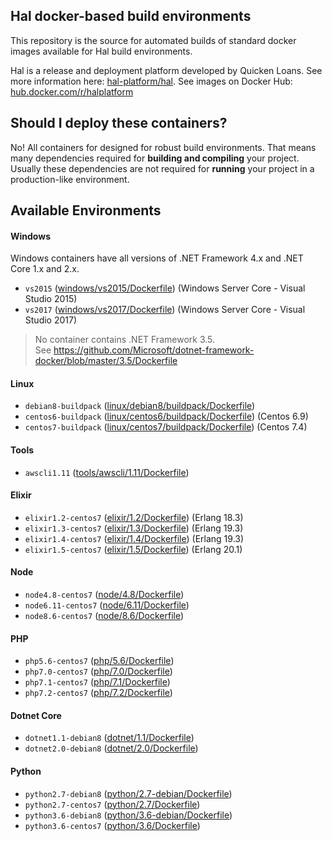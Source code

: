 ## Hal docker-based build environments

This repository is the source for automated builds of standard docker images available for Hal build environments.

Hal is a release and deployment platform developed by Quicken Loans. See more information here: [hal-platform/hal](https://github.com/hal-platform/hal). See images on Docker Hub: [hub.docker.com/r/halplatform](https://hub.docker.com/r/halplatform/hal-build-environments)

## Should I deploy these containers?

No! All containers for designed for robust build environments. That means many dependencies required for **building and compiling** your project. Usually these dependencies are not required for **running** your project in a production-like environment.

## Available Environments

#### Windows

Windows containers have all versions of .NET Framework 4.x and .NET Core 1.x and 2.x.

- `vs2015` ([windows/vs2015/Dockerfile](https://github.com/hal-platform/hal-build-environments/blob/master/windows/vs2015/Dockerfile)) (Windows Server Core - Visual Studio 2015)
- `vs2017` ([windows/vs2017/Dockerfile](https://github.com/hal-platform/hal-build-environments/blob/master/windows/vs2017/Dockerfile)) (Windows Server Core - Visual Studio 2017)

> No container contains .NET Framework 3.5.  
> See https://github.com/Microsoft/dotnet-framework-docker/blob/master/3.5/Dockerfile

#### Linux

- `debian8-buildpack` ([linux/debian8/buildpack/Dockerfile](https://github.com/hal-platform/hal-build-environments/blob/master/linux/debian8/buildpack/Dockerfile))
- `centos6-buildpack` ([linux/centos6/buildpack/Dockerfile](https://github.com/hal-platform/hal-build-environments/blob/master/linux/centos6/buildpack/Dockerfile)) (Centos 6.9)
- `centos7-buildpack` ([linux/centos7/buildpack/Dockerfile](https://github.com/hal-platform/hal-build-environments/blob/master/linux/centos7/buildpack/Dockerfile)) (Centos 7.4)

#### Tools

- `awscli1.11` ([tools/awscli/1.11/Dockerfile](https://github.com/hal-platform/hal-build-environments/blob/master/tools/awscli/1.11/Dockerfile))

#### Elixir

- `elixir1.2-centos7` ([elixir/1.2/Dockerfile](https://github.com/hal-platform/hal-build-environments/blob/master/elixir/1.2/Dockerfile)) (Erlang 18.3)
- `elixir1.3-centos7` ([elixir/1.3/Dockerfile](https://github.com/hal-platform/hal-build-environments/blob/master/elixir/1.3/Dockerfile)) (Erlang 19.3)
- `elixir1.4-centos7` ([elixir/1.4/Dockerfile](https://github.com/hal-platform/hal-build-environments/blob/master/elixir/1.4/Dockerfile)) (Erlang 19.3)
- `elixir1.5-centos7` ([elixir/1.5/Dockerfile](https://github.com/hal-platform/hal-build-environments/blob/master/elixir/1.5/Dockerfile)) (Erlang 20.1)

#### Node

- `node4.8-centos7` ([node/4.8/Dockerfile](https://github.com/hal-platform/hal-build-environments/blob/master/node/4.8/Dockerfile))
- `node6.11-centos7` ([node/6.11/Dockerfile](https://github.com/hal-platform/hal-build-environments/blob/master/node/6.11/Dockerfile))
- `node8.6-centos7` ([node/8.6/Dockerfile](https://github.com/hal-platform/hal-build-environments/blob/master/node/8.6/Dockerfile))

#### PHP

- `php5.6-centos7` ([php/5.6/Dockerfile](https://github.com/hal-platform/hal-build-environments/blob/master/php/5.6/Dockerfile))
- `php7.0-centos7` ([php/7.0/Dockerfile](https://github.com/hal-platform/hal-build-environments/blob/master/php/7.0/Dockerfile))
- `php7.1-centos7` ([php/7.1/Dockerfile](https://github.com/hal-platform/hal-build-environments/blob/master/php/7.1/Dockerfile))
- `php7.2-centos7` ([php/7.2/Dockerfile](https://github.com/hal-platform/hal-build-environments/blob/master/php/7.2/Dockerfile))

#### Dotnet Core

- `dotnet1.1-debian8` ([dotnet/1.1/Dockerfile](https://github.com/hal-platform/hal-build-environments/blob/master/dotnet/1.1/Dockerfile))
- `dotnet2.0-debian8` ([dotnet/2.0/Dockerfile](https://github.com/hal-platform/hal-build-environments/blob/master/dotnet/2.0/Dockerfile))

#### Python

- `python2.7-debian8` ([python/2.7-debian/Dockerfile](https://github.com/hal-platform/hal-build-environments/blob/master/python/2.7-debian/Dockerfile))
- `python2.7-centos7` ([python/2.7/Dockerfile](https://github.com/hal-platform/hal-build-environments/blob/master/python/2.7/Dockerfile))
- `python3.6-debian8` ([python/3.6-debian/Dockerfile](https://github.com/hal-platform/hal-build-environments/blob/master/python/3.6-debian/Dockerfile))
- `python3.6-centos7` ([python/3.6/Dockerfile](https://github.com/hal-platform/hal-build-environments/blob/master/python/3.6/Dockerfile))
